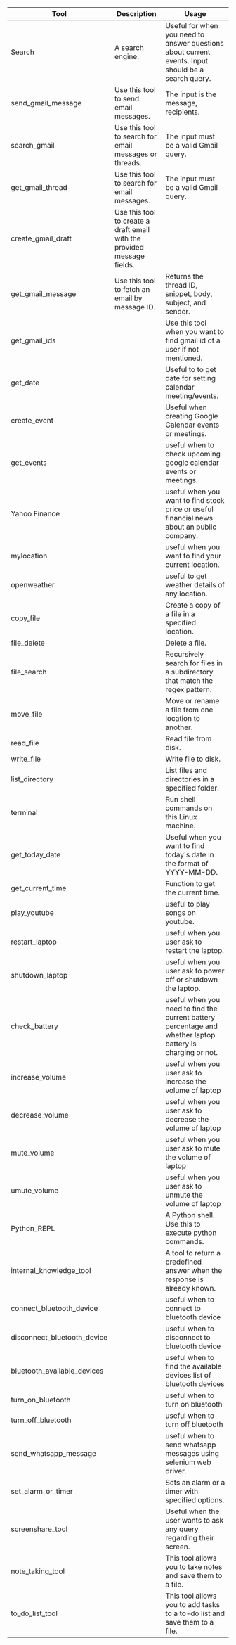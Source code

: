 | Tool | Description | Usage | 
|---|---|---| 
| Search | A search engine. | Useful for when you need to answer questions about current events. Input should be a search query. | 
| send_gmail_message | Use this tool to send email messages. | The input is the message, recipients. | 
| search_gmail | Use this tool to search for email messages or threads. | The input must be a valid Gmail query. | 
| get_gmail_thread | Use this tool to search for email messages. | The input must be a valid Gmail query. | 
| create_gmail_draft | Use this tool to create a draft email with the provided message fields. |  | 
| get_gmail_message | Use this tool to fetch an email by message ID. | Returns the thread ID, snippet, body, subject, and sender. | 
| get_gmail_ids |  | Use this tool when you want to find gmail id of a user if not mentioned. | 
| get_date |  | Useful to to get date for setting calendar meeting/events. | 
| create_event |  | Useful when creating Google Calendar events or meetings. | 
| get_events |  | useful when to check upcoming google calendar events or meetings. | 
| Yahoo Finance |  | useful when you want to find stock price or useful financial news about an public company. | 
| mylocation |  | useful when you want to find your current location. | 
| openweather |  | useful to get weather details of any location. | 
| copy_file |  | Create a copy of a file in a specified location. | 
| file_delete |  | Delete a file. | 
| file_search |  | Recursively search for files in a subdirectory that match the regex pattern. | 
| move_file |  | Move or rename a file from one location to another. | 
| read_file |  | Read file from disk. | 
| write_file |  | Write file to disk. | 
| list_directory |  | List files and directories in a specified folder. | 
| terminal |  | Run shell commands on this Linux machine. | 
| get_today_date |  | Useful when you want to find today's date in the format of YYYY-MM-DD. | 
| get_current_time |  | Function to get the current time. | 
| play_youtube |  | useful to play songs on youtube. | 
| restart_laptop |  | useful when you user ask to restart the laptop. | 
| shutdown_laptop |  | useful when you user ask to power off or shutdown the laptop. | 
| check_battery |  | useful when you need to find the current battery percentage and whether laptop battery is charging or not. | 
| increase_volume |  | useful when you user ask to increase the volume of laptop | 
| decrease_volume |  | useful when you user ask to decrease the volume of laptop | 
| mute_volume |  | useful when you user ask to mute the volume of laptop | 
| umute_volume |  | useful when you user ask to unmute the volume of laptop | 
| Python_REPL |  | A Python shell. Use this to execute python commands. | 
| internal_knowledge_tool |  | A tool to return a predefined answer when the response is already known. | 
| connect_bluetooth_device |  | useful when to connect to bluetooth device | 
| disconnect_bluetooth_device |  | useful when to disconnect to bluetooth device | 
| bluetooth_available_devices |  | useful when to find the available devices list of bluetooth devices | 
| turn_on_bluetooth |  | useful when to turn on bluetooth | 
| turn_off_bluetooth |  | useful when to turn off bluetooth | 
| send_whatsapp_message |  | useful when to send whatsapp messages using selenium web driver. | 
| set_alarm_or_timer |  | Sets an alarm or a timer with specified options. | 
| screenshare_tool |  | Useful when the user wants to ask any query regarding their screen. | 
| note_taking_tool |  | This tool allows you to take notes and save them to a file. | 
| to_do_list_tool |  | This tool allows you to add tasks to a to-do list and save them to a file. | 